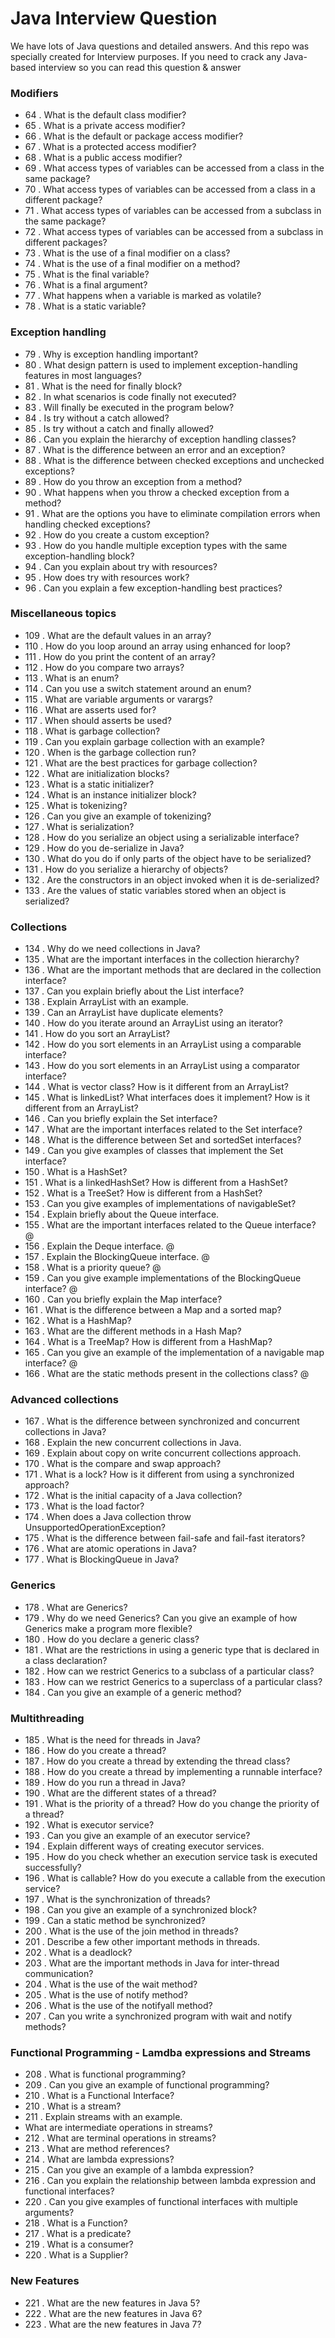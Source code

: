 # Java Interview Question
We have lots of Java questions and detailed answers. And this repo was specially created for Interview purposes. If you need to crack any Java-based interview so you can read this question &amp; answer

### Modifiers
- 64 . What is the default class modifier?
- 65 . What is a private access modifier?
- 66 . What is the default or package access modifier?
- 67 . What is a protected access modifier?
- 68 . What is a public access modifier?
- 69 . What access types of variables can be accessed from a class in the same package?
- 70 . What access types of variables can be accessed from a class in a different package?
- 71 . What access types of variables can be accessed from a subclass in the same package?
- 72 . What access types of variables can be accessed from a subclass in different packages?
- 73 . What is the use of a final modifier on a class?
- 74 . What is the use of a final modifier on a method?
- 75 . What is the final variable?
- 76 . What is a final argument?
- 77 . What happens when a variable is marked as volatile?
- 78 . What is a static variable?

### Exception handling
- 79 . Why is exception handling important?
- 80 . What design pattern is used to implement exception-handling features in most languages?
- 81 . What is the need for finally block?
- 82 . In what scenarios is code finally not executed?
- 83 . Will finally be executed in the program below?
- 84 . Is try without a catch allowed?
- 85 . Is try without a catch and finally allowed?
- 86 . Can you explain the hierarchy of exception handling classes?
- 87 . What is the difference between an error and an exception?
- 88 . What is the difference between checked exceptions and unchecked exceptions?
- 89 . How do you throw an exception from a method?
- 90 . What happens when you throw a checked exception from a method?
- 91 . What are the options you have to eliminate compilation errors when handling checked exceptions?
- 92 . How do you create a custom exception?
- 93 . How do you handle multiple exception types with the same exception-handling block?
- 94 . Can you explain about try with resources?
- 95 . How does try with resources work?
- 96 . Can you explain a few exception-handling best practices?

### Miscellaneous topics
- 109 . What are the default values in an array?
- 110 . How do you loop around an array using enhanced for loop?
- 111 . How do you print the content of an array?
- 112 . How do you compare two arrays?
- 113 . What is an enum?
- 114 . Can you use a switch statement around an enum?
- 115 . What are variable arguments or varargs?
- 116 . What are asserts used for?
- 117 . When should asserts be used?
- 118 . What is garbage collection?
- 119 . Can you explain garbage collection with an example?
- 120 . When is the garbage collection run?
- 121 . What are the best practices for garbage collection?
- 122 . What are initialization blocks?
- 123 . What is a static initializer?
- 124 . What is an instance initializer block?
- 125 . What is tokenizing?
- 126 . Can you give an example of tokenizing?
- 127 . What is serialization?
- 128 . How do you serialize an object using a serializable interface?
- 129 . How do you de-serialize in Java?
- 130 . What do you do if only parts of the object have to be serialized?
- 131 . How do you serialize a hierarchy of objects?
- 132 . Are the constructors in an object invoked when it is de-serialized?
- 133 . Are the values of static variables stored when an object is serialized?

### Collections
- 134 . Why do we need collections in Java?
- 135 . What are the important interfaces in the collection hierarchy?
- 136 . What are the important methods that are declared in the collection interface?
- 137 . Can you explain briefly about the List interface?
- 138 . Explain ArrayList with an example.
- 139 . Can an ArrayList have duplicate elements?
- 140 . How do you iterate around an ArrayList using an iterator?
- 141 . How do you sort an ArrayList?
- 142 . How do you sort elements in an ArrayList using a comparable interface?
- 143 . How do you sort elements in an ArrayList using a comparator interface?
- 144 . What is vector class? How is it different from an ArrayList?
- 145 . What is linkedList? What interfaces does it implement? How is it different from an ArrayList?
- 146 . Can you briefly explain the Set interface?
- 147 . What are the important interfaces related to the Set interface?
- 148 . What is the difference between Set and sortedSet interfaces?
- 149 . Can you give examples of classes that implement the Set interface?
- 150 . What is a HashSet?
- 151 . What is a linkedHashSet? How is different from a HashSet?
- 152 . What is a TreeSet? How is different from a HashSet?
- 153 . Can you give examples of implementations of navigableSet?
- 154 . Explain briefly about the Queue interface.
- 155 . What are the important interfaces related to the Queue interface? @
- 156 . Explain the Deque interface. @
- 157 . Explain the BlockingQueue interface. @
- 158 . What is a priority queue? @
- 159 . Can you give example implementations of the BlockingQueue interface? @
- 160 . Can you briefly explain the Map interface?
- 161 . What is the difference between a Map and a sorted map?
- 162 . What is a HashMap?
- 163 . What are the different methods in a Hash Map?
- 164 . What is a TreeMap? How is different from a HashMap?
- 165 . Can you give an example of the implementation of a navigable map interface? @
- 166 . What are the static methods present in the collections class? @

### Advanced collections
- 167 . What is the difference between synchronized and concurrent collections in Java?
- 168 . Explain the new concurrent collections in Java.
- 169 . Explain about copy on write concurrent collections approach.
- 170 . What is the compare and swap approach?
- 171 . What is a lock? How is it different from using a synchronized approach?
- 172 . What is the initial capacity of a Java collection?
- 173 . What is the load factor?
- 174 . When does a Java collection throw UnsupportedOperationException?
- 175 . What is the difference between fail-safe and fail-fast iterators?
- 176 . What are atomic operations in Java?
- 177 . What is BlockingQueue in Java?

### Generics
- 178 . What are Generics?
- 179 . Why do we need Generics? Can you give an example of how Generics make a program more flexible?
- 180 . How do you declare a generic class?
- 181 . What are the restrictions in using a generic type that is declared in a class declaration?
- 182 . How can we restrict Generics to a subclass of a particular class?
- 183 . How can we restrict Generics to a superclass of a particular class?
- 184 . Can you give an example of a generic method?

### Multithreading
- 185 . What is the need for threads in Java?
- 186 . How do you create a thread?
- 187 . How do you create a thread by extending the thread class?
- 188 . How do you create a thread by implementing a runnable interface?
- 189 . How do you run a thread in Java?
- 190 . What are the different states of a thread?
- 191 . What is the priority of a thread? How do you change the priority of a thread?
- 192 . What is executor service?
- 193 . Can you give an example of an executor service?
- 194 . Explain different ways of creating executor services. 
- 195 . How do you check whether an execution service task is executed successfully?
- 196 . What is callable? How do you execute a callable from the execution service?
- 197 . What is the synchronization of threads?
- 198 . Can you give an example of a synchronized block?
- 199 . Can a static method be synchronized?
- 200 . What is the use of the join method in threads?
- 201 . Describe a few other important methods in threads.
- 202 . What is a deadlock?
- 203 . What are the important methods in Java for inter-thread communication?
- 204 . What is the use of the wait method?
- 205 . What is the use of notify method?
- 206 . What is the use of the notifyall method?
- 207 . Can you write a synchronized program with wait and notify methods?

### Functional Programming - Lamdba expressions and Streams
- 208 . What is functional programming?
- 209 . Can you give an example of functional programming?
- 210 . What is a Functional Interface?
- 210 . What is a stream?
- 211 . Explain streams with an example.
- What are intermediate operations in streams?
- 212 . What are terminal operations in streams?
- 213 . What are method references?
- 214 . What are lambda expressions?
- 215 . Can you give an example of a lambda expression?
- 216 . Can you explain the relationship between lambda expression and functional interfaces?
- 220 . Can you give examples of functional interfaces with multiple arguments?
- 218 . What is a Function?
- 217 . What is a predicate?
- 219 . What is a consumer?
- 220 . What is a Supplier?

###  New Features
- 221 . What are the new features in Java 5?
- 222 . What are the new features in Java 6?
- 223 . What are the new features in Java 7?
